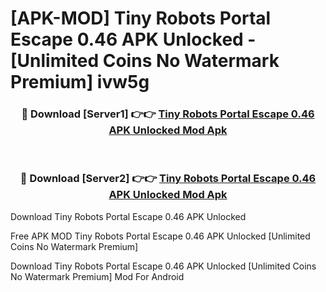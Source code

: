 # [APK-MOD] Tiny Robots  Portal Escape 0.46 APK Unlocked - [Unlimited Coins No Watermark Premium] ivw5g



<div align="center">
<h3>🔴 Download [Server1] 👉👉 <a href="https://momento.my/?title=Tiny_Robots__Portal_Escape_0.46_APK_Unlocked">Tiny Robots  Portal Escape 0.46 APK Unlocked Mod Apk</a></h3><br>

<h3>🔴 Download [Server2] 👉👉 <a href="https://momento.my/?title=Tiny_Robots__Portal_Escape_0.46_APK_Unlocked">Tiny Robots  Portal Escape 0.46 APK Unlocked Mod Apk</a></h3>
</div>



Download Tiny Robots  Portal Escape 0.46 APK Unlocked 

Free APK MOD Tiny Robots  Portal Escape 0.46 APK Unlocked [Unlimited Coins No Watermark Premium]

Download Tiny Robots  Portal Escape 0.46 APK Unlocked [Unlimited Coins No Watermark Premium] Mod For Android
